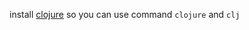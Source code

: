 install [clojure](https://clojure.org/guides/install_clojure)
so you can use command `clojure` and `clj`
